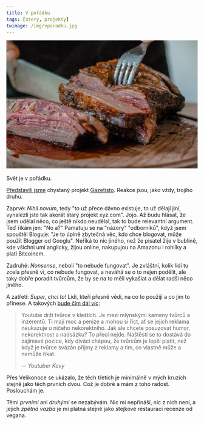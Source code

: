 ```yaml
---
title: V pořádku
tags: [úterý, projekty]
twimage: /img/vporadku.jpg
---
```


![cover](/img/vporadku.jpg)

Svět je v pořádku.

[Představili jsme](https://www.info.cz/nazory/predstavujeme-gazetisto-platformu-ktera-zpristupni-vydavani-placeneho-obsahu-kazdemu) chystaný projekt [Gazetisto](https://gazetisto.cz/). Reakce jsou, jako vždy, trojího druhu.

Zaprvé: _Nihil novum_, tedy "to už přece dávno existuje, to už dělají jiní, vynalezli jste tak akorát starý projekt xyz.com". Jojo. Až budu hlásat, že jsem udělal něco, co ještě nikdo neudělal, tak to bude relevantní argument. Teď říkám jen: "No a?" Pamatuju se na "názory" "odborníků", když jsem spouštěl Bloguje: "Je to úplně zbytečná věc, kdo chce blogovat, může použít Blogger od Googlu". Neříká to nic jiného, než že pisatel žije v bublině, kde všichni umí anglicky, žijou online, nakupujou na Amazonu i rohlíky a platí Bitcoinem.

Zadruhé: _Nonsense_, neboli "to nebude fungovat". Je zvláštní, kolik lidí tu zcela přesně ví, co nebude fungovat, a neváhá se o to nejen podělit, ale taky dobře poradit tvůrcům, že by se na to měli vykašlat a dělat radši něco jiného.

A zatřetí: _Super, chci to!_ Lidi, kteří přesně vědí, na co to použijí a co jim to přinese. A takových [bude čím dál víc](https://www.info.cz/podcasty/maxim-pavla-vondracka/karel-kovar-kovy):

> Youtube drží tvůrce v kleštích. Je mezi mlýnskými kameny tvůrců a inzerentů. Ti mají moc a peníze a mohou si říct, 
> ať se jejich reklama neukazuje u ničeho nekorektního. Jak ale chcete posuzovat humor, nekorektnost a nadsázku? To přeci nejde.
> Naštěstí se to dostává do zajímavé pozice, kdy diváci chápou, že tvůrcům je lepší platit, než když je tvůrce svázán příjmy
> z reklamy a tím, co vlastně může a nemůže říkat. 
>
> -- <cite>Youtuber Kovy</cite>

Přes Velikonoce se ukázalo, že těch třetích je minimálně v mých kruzích stejně jako těch prvních dvou. Což je dobré a mám z toho radost. Poslouchám je. 

Těmi _prvními_ ani _druhými_ se nezabývám. Nic mi nepřináší, nic z nich není, a jejich _zpětná vazba_ je mi platná stejně jako stejkové restauraci recenze od vegana.